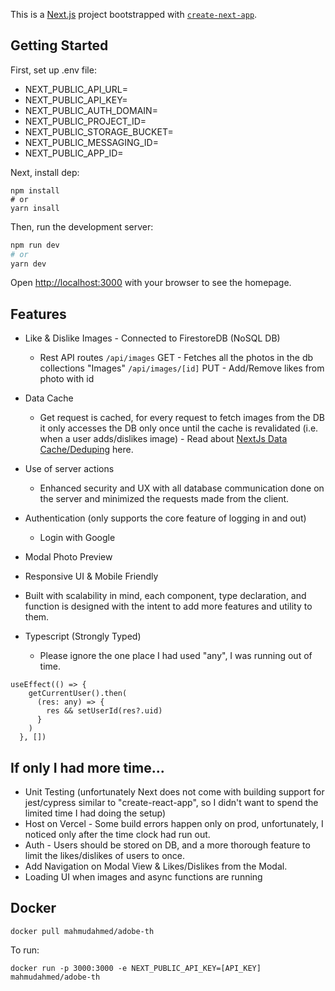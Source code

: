 This is a [Next.js](https://nextjs.org/) project bootstrapped with [`create-next-app`](https://github.com/vercel/next.js/tree/canary/packages/create-next-app).

## Getting Started

First, set up .env file:

- NEXT_PUBLIC_API_URL=
- NEXT_PUBLIC_API_KEY=
- NEXT_PUBLIC_AUTH_DOMAIN=
- NEXT_PUBLIC_PROJECT_ID=
- NEXT_PUBLIC_STORAGE_BUCKET=
- NEXT_PUBLIC_MESSAGING_ID=
- NEXT_PUBLIC_APP_ID=

Next, install dep: 

```
npm install
# or
yarn insall

```
Then, run the development server:

```bash
npm run dev
# or
yarn dev
```

Open [http://localhost:3000](http://localhost:3000) with your browser to see the homepage.


## Features

- Like & Dislike Images - Connected to FirestoreDB (NoSQL DB)
    - Rest API routes 
        `/api/images` 
        GET - Fetches all the photos in the db collections "Images"
`/api/images/[id]` 
PUT - Add/Remove likes from photo with id

-   Data Cache
    - Get request is cached, for every request to fetch images from the DB it only accesses the DB only once until the cache is revalidated (i.e. when a user adds/dislikes image) - Read about [NextJs Data Cache/Deduping](https://nextjs.org/docs/app/building-your-application/data-fetching/fetching-caching-and-revalidating) here.
- Use of server actions
    - Enhanced security and UX with all database communication done on the server and minimized the requests made from the client. 
- Authentication (only supports the core feature of logging in and out)
    - Login with Google
- Modal Photo Preview
- Responsive UI & Mobile Friendly
- Built with scalability in mind, each component, type declaration, and function is designed with the intent to add more features and utility to them.
- Typescript (Strongly Typed)
    - Please ignore the one place I had used "any", I was running out of time.
```
useEffect(() => {
    getCurrentUser().then(
      (res: any) => {
        res && setUserId(res?.uid)
      }
    )
  }, []) 
```

## If only I had more time...

- Unit Testing (unfortunately Next does not come with building support for jest/cypress similar to "create-react-app", so I didn't want to spend the limited time I had doing the setup)
- Host on Vercel - Some build errors happen only on prod, unfortunately, I noticed only after the time clock had run out. 
- Auth - Users should be stored on DB, and a more thorough feature to limit the likes/dislikes of users to once. 
- Add Navigation on Modal View & Likes/Dislikes from the Modal.
- Loading UI when images and async functions are running


## Docker

```
docker pull mahmudahmed/adobe-th
```

To run: 

```
docker run -p 3000:3000 -e NEXT_PUBLIC_API_KEY=[API_KEY] mahmudahmed/adobe-th
```

